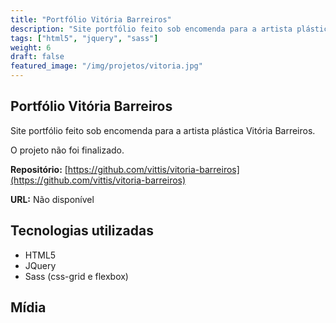 ```yaml
---
title: "Portfólio Vitória Barreiros"
description: "Site portfólio feito sob encomenda para a artista plástica Vitória Barreiros."
tags: ["html5", "jquery", "sass"]
weight: 6
draft: false
featured_image: "/img/projetos/vitoria.jpg"
---
```


## Portfólio Vitória Barreiros

Site portfólio feito sob encomenda para a artista plástica Vitória Barreiros.

O projeto não foi finalizado.

**Repositório:** [https://github.com/vittis/vitoria-barreiros](https://github.com/vittis/vitoria-barreiros)

**URL:** Não disponível


## Tecnologias utilizadas

* HTML5
* JQuery
* Sass (css-grid e flexbox)

## Mídia